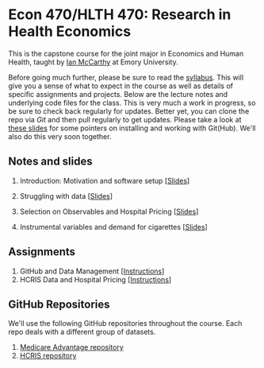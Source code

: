 # Econ 470/HLTH 470: Research in Health Economics

This is the capstone course for the joint major in Economics and Human Health, taught by [Ian McCarthy](http://ianmccarthy-econ.com) at Emory University. 

Before going much further, please be sure to read the [syllabus](Syllabus/Econ470-Syllabus.pdf). This will give you a sense of what to expect in the course as well as details of specific assignments and projects. Below are the lecture notes and underlying code files for the class. This is very much a work in progress, so be sure to check back regularly for updates. Better yet, you can clone the repo via *Git* and then pull regularly to get updates. Please take a look at [these slides](01-Introduction/01-Introduction.html) for some pointers on installing and working with Git(Hub). We'll also do this very soon together.


## Notes and slides

1. Introduction: Motivation and software setup \[[Slides](01-Introduction/01-Introduction.html)\]

2. Struggling with data
\[[Slides](02-DataStruggles/02-DataStruggles.html)\]

3. Selection on Observables and Hospital Pricing
\[[Slides](03-Selection-HospitalPricing/03-Selection-HospitalPricing.html)\]

4. Instrumental variables and demand for cigarettes \[[Slides](04-Selection-HospitalPricing/04-IV-Smoking.html)\]


## Assignments
1. GitHub and Data Management \[[Instructions](assignments/hwk-01.html)\]
2. HCRIS Data and Hospital Pricing \[[Instructions](assignments/hwk-02.html)\]


## GitHub Repositories
We'll use the following GitHub repositories throughout the course. Each repo deals with a different group of datasets.

1. [Medicare Advantage repository](https://github.com/imccart/Medicare-Advantage)
2. [HCRIS  repository](https://github.com/imccart/HCRIS)